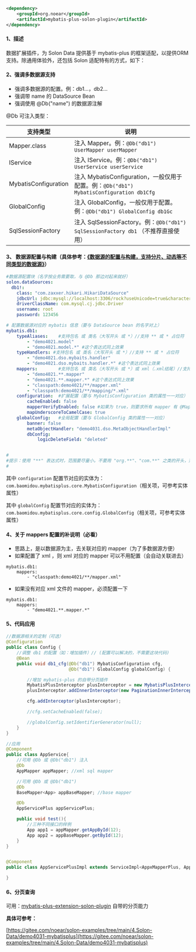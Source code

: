 ```xml
<dependency>
    <groupId>org.noear</groupId>
    <artifactId>mybatis-plus-solon-plugin</artifactId>
</dependency>
```

#### 1、描述

数据扩展插件，为 Solon Data 提供基于 mybatis-plus 的框架适配，以提供ORM支持。除通用体验外，还包括 Solon 适配特有的方式，如下：


#### 2、强调多数据源支持

* 强调多数据源的配置。例：db1...，db2...
* 强调带 name 的 DataSource Bean
* 强调使用 @Db("name") 的数据源注解


@Db 可注入类型：

| 支持类型 | 说明 |
| -------- | -------- |
| Mapper.class     | 注入 Mapper。例：`@Db("db1") UserMapper userMapper`     |
| IService  | 注入 IService。例：`@Db("db1") UserService userService`     |
| MybatisConfiguration     | 注入 MybatisConfiguration，一般仅用于配置。例：`@Db("db1") MybatisConfiguration db1Cfg` |
| GlobalConfig     | 注入 GlobalConfig，一般仅用于配置。例：`@Db("db1") GlobalConfig db1Gc` |
| SqlSessionFactory     | 注入 SqlSessionFactory。例：`@Db("db1") SqlSessionFactory db1` （不推荐直接使用） |


#### 3、 数据源配置与构建（具体参考：[《数据源的配置与构建，支持分片、动态等不同类型的数据源》](https://solon.noear.org/article/794)）

```yml
#数据源配置块（名字按业务需要取，与 @Db 那边对起来就好）
solon.dataSources:
  db1!:
    class: "com.zaxxer.hikari.HikariDataSource"
    jdbcUrl: jdbc:mysql://localhost:3306/rock?useUnicode=true&characterEncoding=utf8&autoReconnect=true&rewriteBatchedStatements=true
    driverClassName: com.mysql.cj.jdbc.Driver
    username: root
    password: 123456

# 配置数据源对应的 mybatis 信息（要与 DataSource bean 的名字对上）
mybatis.db1:
    typeAliases:    #支持包名 或 类名（大写开头 或 *）//支持 ** 或 * 占位符
        - "demo4021.model"
        - "demo4021.model.*" #这个表达式同上效果
    typeHandlers: #支持包名 或 类名（大写开头 或 *）//支持 ** 或 * 占位符
        - "demo4021.dso.mybaits.handler"
        - "demo4021.dso.mybaits.handler.*" #这个表达式同上效果
    mappers:        #支持包名 或 类名（大写开头 或 *）或 xml（.xml结尾）//支持 ** 或 * 占位符
        - "demo4021.**.mapper"
        - "demo4021.**.mapper.*" #这个表达式同上效果
        - "classpath:demo4021/**/mapper.xml"
        - "classpath:demo4021/**/mapping/*.xml"
    configuration:  #扩展配置（要与 MybatisConfiguration 类的属性一一对应）
        cacheEnabled: false
        mapperVerifyEnabled: false #如果为 true，则要求所有 mapper 有 @Mapper 主解
        mapUnderscoreToCamelCase: true
    globalConfig:   #全局配置（要与 GlobalConfig 类的属性一一对应）
        banner: false
        metaObjectHandler: "demo4031.dso.MetaObjectHandlerImpl"
        dbConfig:
            logicDeleteField: "deleted"


#
#提示：使用 "**" 表达式时，范围要尽量小。不要用 "org.**"、"com.**" 之类的开头，范围太大了，会影响启动速度。
#
```

其中 `configuration` 配置节对应的实体为：`com.baomidou.mybatisplus.core.MybatisConfiguration`（相关项，可参考实体属性）


其中 `globalConfig` 配置节对应的实体为：`com.baomidou.mybatisplus.core.config.GlobalConfig`（相关项，可参考实体属性）


#### 4、关于 mappers 配置的补说明（必看）

* 思路上，是以数据源为主，去关联对应的 mapper（为了多数据源方便）
* 如果配置了 xml ，则 xml 对应的 mapper 可以不用配置（会自动关联进去）

```
mybatis.db1:
    mappers:
        - "classpath:demo4021/**/mapper.xml"
```

* 如果没有对应 xml 文件的 mapper，必须配置一下

```
mybatis.db1:
    mappers:
        - "demo4021.**.mapper.*"
```

#### 5、代码应用

```java
//数据源相关的定制（可选）
@Configuration
public class Config {
    //调整 db1 的配置（如：增加插件）// (配置可以解决的，不需要这块代码)
    @Bean
    public void db1_cfg(@Db("db1") MybatisConfiguration cfg,
                        @Db("db1") GlobalConfig globalConfig) {

        //增加 mybatis-plus 的自带分页插件
        MybatisPlusInterceptor plusInterceptor = new MybatisPlusInterceptor();
        plusInterceptor.addInnerInterceptor(new PaginationInnerInterceptor(DbType.MYSQL));

        cfg.addInterceptor(plusInterceptor);

        //cfg.setCacheEnabled(false);

        //globalConfig.setIdentifierGenerator(null);
    }
}

//应用
@Component
public class AppService{
    //可用 @Db 或 @Db("db1") 注入
    @Db
    AppMapper appMapper; //xml sql mapper

    //可用 @Db 或 @Db("db1")
    @Db
    BaseMapper<App> appBaseMapper; //base mapper

    @Db
    AppServicePlus appServicePlus;

    public void test(){
        //三种不同接口的样例
        App app1 = appMapper.getAppById(12);
        App app2 = appBaseMapper.getById(12);
    }
}


@Component
public class AppServicePlusImpl extends ServiceImpl<AppxMapperPlus, AppxModel> implements AppServicePlus {

}
```

#### 6、分页查询

可用：[mybatis-plus-extension-solon-plugin](/article/231) 自带的分页能力


**具体可参考：**

[https://gitee.com/noear/solon-examples/tree/main/4.Solon-Data/demo4031-mybatisplus](https://gitee.com/noear/solon-examples/tree/main/4.Solon-Data/demo4031-mybatisplus)
